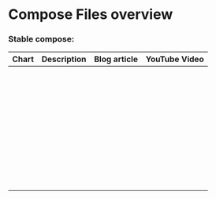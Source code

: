 # Compose Files overview
### Stable compose:
| Chart | Description | Blog article | YouTube Video |
| ----- | ----------- | ------------ | ------------- |
| []() |  |  |  |
| []() |  |  |  |
| []() |  |  |  |
| []() |  |  |  |
| []() |  |  |  |
| []() |  |  |  |
| []() |  |  |  |
| []() |  |  |  |
| []() |  |  |  |
| []() |  |  |  |
| []() |  |  |  |
| []() |  |  |  |
| []() |  |  |  |
| []() |  |  |  |
| []() |  |  |  |
| []() |  |  |  |
| []() |  |  |  |
| []() |  |  |  |
| []() |  |  |  |
| []() |  |  |  |
| []() |  |  |  |
| []() |  |  |  |
| []() |  |  |  |
| []() |  |  |  |
| []() |  |  |  |
| []() |  |  |  |
| []() |  |  |  |
| []() |  |  |  |
| []() |  |  |  |
| []() |  |  |  |
| []() |  |  |  |
| []() |  |  |  |
| []() |  |  |  |
| []() |  |  |  |
| []() |  |  |  |
| []() |  |  |  |
| []() |  |  |  |
| []() |  |  |  |
| []() |  |  |  |
| []() |  |  |  |
| []() |  |  |  |
| []() |  |  |  |
